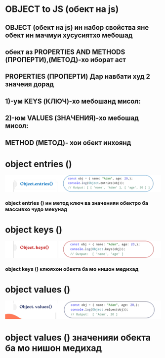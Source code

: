 
# OBJECT to JS (обект на js)
## OBJECT (обект на js)  ин набор  свойства яне  обект ин мачмуи хусусиятхо мебошад
## обект аз PROPERTIES AND METHODS (ПРОПЕРТИ),(МЕТОД)-хо иборат аст
##  PROPERTIES (ПРОПЕРТИ) Дар навбати худ  2 значеия дорад 
## 1)-ум KEYS (КЛЮЧ)-хо мебошанд мисол:
## 2)-юм  VALUES (ЗНАЧЕНИЯ)-хо мебошад мисол:
## METHOD (МЕТОД)- хои обект инхоянд
#  object entries () 
![ Image ]( ./Снимок%20экрана%20(2)01.png)
### object entries () ин метод ключ ва значенияи обектро ба массивхо чудо мекунад 
#  object  keys () 
![ Image ]( ./Снимок%20экрана%20(2)02.png)
### object  keys ()  клюяхои обекта ба мо нишон медихад  
#  object  values ()
![ Image ]( ./Снимок%20экрана%20(2)03.png)
#  object  values ()  значенияи обекта ба мо нишон медихад


